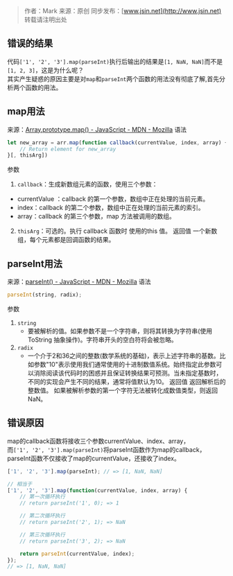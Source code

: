 > 作者：Mark
> 来源：原创
> 同步发布：[www.jsin.net](http://www.jsin.net)
> 转载请注明出处

## 错误的结果
代码`['1', '2', '3'].map(parseInt)`执行后输出的结果是`[1, NaN, NaN]`而不是`[1, 2, 3]`，这是为什么呢？  
其实产生疑惑的原因主要是对`map`和`parseInt`两个函数的用法没有彻底了解,首先分析两个函数的用法。

## map用法
来源：[Array.prototype.map() - JavaScript - MDN - Mozilla](https://developer.mozilla.org/en-US/docs/Web/JavaScript/Reference/Global_Objects/Array/map)
语法
```js
let new_array = arr.map(function callback(currentValue, index, array) { 
    // Return element for new_array 
}[, thisArg])
```
参数
1. `callback`：生成新数组元素的函数，使用三个参数：
  + currentValue ：callback 的第一个参数，数组中正在处理的当前元素。
  + index：callback 的第二个参数，数组中正在处理的当前元素的索引。
  + array：callback 的第三个参数，map 方法被调用的数组。
2. `thisArg`：可选的。执行 callback 函数时 使用的this 值。
返回值
一个新数组，每个元素都是回调函数的结果。

## parseInt用法
来源：[parseInt() - JavaScript - MDN - Mozilla](https://developer.mozilla.org/en-US/docs/Web/JavaScript/Reference/Global_Objects/parseInt)
语法
```js
parseInt(string, radix);
```
参数
1. `string`
	+ 要被解析的值。如果参数不是一个字符串，则将其转换为字符串(使用  ToString 抽象操作)。字符串开头的空白符将会被忽略。
2. `radix`
	+ 一个介于2和36之间的整数(数学系统的基础)，表示上述字符串的基数。比如参数"10"表示使用我们通常使用的十进制数值系统。始终指定此参数可以消除阅读该代码时的困惑并且保证转换结果可预测。当未指定基数时，不同的实现会产生不同的结果，通常将值默认为10。
返回值
返回解析后的整数值。 如果被解析参数的第一个字符无法被转化成数值类型，则返回 NaN。
## 错误原因
map的callback函数将接收三个参数currentValue、index、array，  
而`['1', '2', '3'].map(parseInt)`将parseInt函数作为map的callback，  
parseInt函数不仅接收了map的currentValue，还接收了index。
```js
['1', '2', '3'].map(parseInt); // => [1, NaN, NaN]

// 相当于
['1', '2', '3'].map(function(currentValue, index, array) {
	// 第一次循环执行
	// return parseInt('1', 0); => 1

	// 第二次循环执行
	// return parseInt('2', 1); => NaN

	// 第三次循环执行
	// return parseInt('3', 2); => NaN

	return parseInt(currentValue, index);
});
// => [1, NaN, NaN]
```